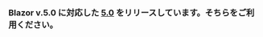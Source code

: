### Blazor v.5.0 に対応した [5.0](https://github.com/jsakamoto/self-learning-materials-for-blazor-jp/releases/tag/doc%2F5.0) をリリースしています。そちらをご利用ください。